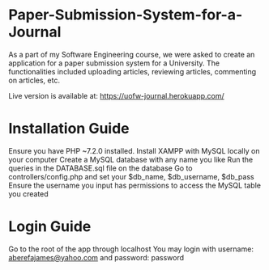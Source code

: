 # Paper-Submission-System-for-a-Journal
As a part of my Software Engineering course, we were asked to create an application for a paper submission system for a University. The functionalities included uploading articles, reviewing articles, commenting on articles, etc.

Live version is available at: https://uofw-journal.herokuapp.com/

# Installation Guide
Ensure you have PHP ~7.2.0 installed.
Install XAMPP with MySQL locally on your computer
Create a MySQL database with any name you like
Run the queries in the DATABASE.sql file on the database
Go to controllers/config.php and set your $db_name, $db_username, $db_pass
Ensure the username you input has permissions to access the MySQL table you created

# Login Guide
Go to the root of the app through localhost
You may login with username: aberefajames@yahoo.com and password: password
